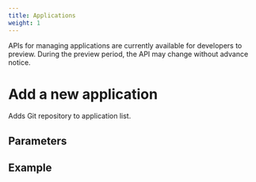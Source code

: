 ```yaml
---
title: Applications
weight: 1
---
```


APIs for managing applications are currently available for developers to preview. During the preview period, the API may change without advance notice.

# Add a new application

Adds Git repository to application list.

## Parameters

## Example


